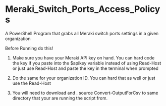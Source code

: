 # Meraki_Switch_Ports_Access_Policys
A PowerShell Program that grabs all Meraki switch ports settings in a given organization

Before Running do this!

1. Make sure you have your Meraki API key on hand. You can hard code the key if you paste into the $apikey variable instead of using Read-Host or just use Read-Host and paste the key in the terminal when prompted

2. Do the same for your organization ID. You can hard that as well or just use the Read-Host

3. You will need to download and . source Convert-OutputForCsv to same directory that your are running the script from.
